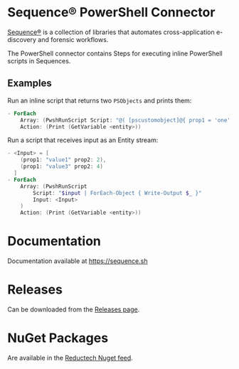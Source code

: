 # Sequence® PowerShell Connector

[Sequence®](https://gitlab.com/reductech/sequence) is a collection of
libraries that automates cross-application e-discovery and forensic workflows.

The PowerShell connector contains Steps for executing inline PowerShell scripts in
Sequences.

## Examples

Run an inline script that returns two `PSObjects` and prints them:

```powershell
- ForEach
    Array: (PwshRunScript Script: "@( [pscustomobject]@{ prop1 = 'one'; prop2 = 2 }, [pscustomobject]@{ prop1 = 'three'; prop2 = 4 }) | Write-Output")
    Action: (Print (GetVariable <entity>))
```

Run a script that receives input as an Entity stream:

```powershell
- <Input> = [
    (prop1: "value1" prop2: 2),
    (prop1: "value3" prop2: 4)
  ]
- ForEach
    Array: (PwshRunScript
        Script: "$input | ForEach-Object { Write-Output $_ }"
        Input: <Input>
    )
    Action: (Print (GetVariable <entity>))
```

# Documentation

Documentation available at https://sequence.sh

# Releases

Can be downloaded from the [Releases page](https://gitlab.com/reductech/sequence/connectors/pwsh/-/releases).

# NuGet Packages

Are available in the [Reductech Nuget feed](https://gitlab.com/reductech/nuget/-/packages).
